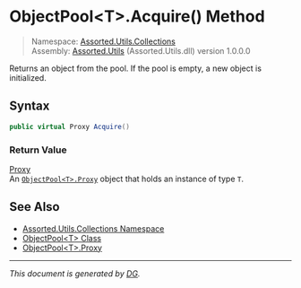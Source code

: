 ﻿# ObjectPool\<T>.Acquire() Method

> Namespace: [Assorted.Utils.Collections](_toc.Assorted.Utils.md#Assorted.Utils.Collections%20Namespace)\
> Assembly: [Assorted.Utils](_toc.Assorted.Utils.md) (Assorted.Utils.dll) version 1.0.0.0

Returns an object from the pool. If the pool is empty, a new object is initialized.

## Syntax

```csharp
public virtual Proxy Acquire()
```

### Return Value

[Proxy](Assorted.Utils.Collections.ObjectPool-1.Proxy.md)\
An [`ObjectPool<T>.Proxy`](Assorted.Utils.Collections.ObjectPool-1.Proxy.md) object that holds an instance of type `T`.

## See Also

- [Assorted.Utils.Collections Namespace](_toc.Assorted.Utils.md#Assorted.Utils.Collections%20Namespace)
- [ObjectPool\<T> Class](Assorted.Utils.Collections.ObjectPool-1.md)
- [ObjectPool\<T>.Proxy](Assorted.Utils.Collections.ObjectPool-1.Proxy.md)

---

_This document is generated by [DG](https://github.com/Khojasteh/dg)._
